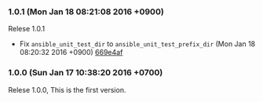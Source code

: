 ### 1.0.1 (Mon Jan 18 08:21:08 2016 +0900)

Relese 1.0.1

- Fix `ansible_unit_test_dir` to `ansible_unit_test_prefix_dir` (Mon Jan 18 08:20:32 2016 +0900) [669e4af](https://github.com/tumf/ansible-role-systemd-service/commit/669e4af237cef162275c7cd9cb0d6ac32d4f834a)

### 1.0.0 (Sun Jan 17 10:38:20 2016 +0700)

Relese 1.0.0, This is the first version.
